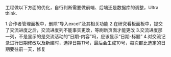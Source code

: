 工程做以下方面的优化，自行判断需要做前端、后端还是数据库的调整，Ultra think.

1.合作者管理面板中，删除“导入excel”及其相关功能
2.在研究看板面板中，提交了交流进度之后，交流进度列不能事实更改，等刷新页面才能更改
3.交流进度那一列，不是显示的是交流活动的“日期-内容”吗，应该显示“日期-标题”
4.对交流记录进行日期修改以及新建时，选择日期11号，最后会生成10号，每次都比选定的日期要往前一天，修复